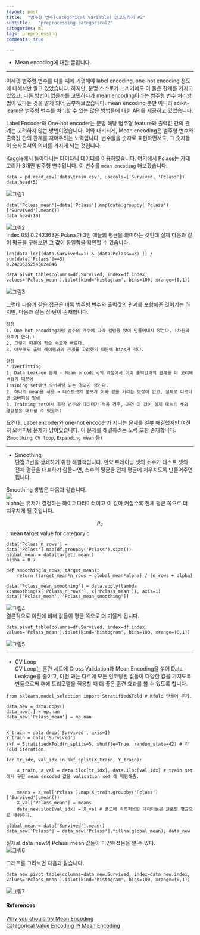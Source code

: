 ```yaml
---
layout: post
title:  "범주형 변수(Categorical Variable) 인코딩하기 #2"
subtitle:   "preprocessing-categorical2"
categories: ml
tags: preprocessing
comments: true

---
```


- Mean encoding에 대한 글입니다. 

---  

이제껏 범주형 변수를 다룰 때에 기껏해야 label encoding, one-hot encoding 정도에 대해서만 알고 있었습니다. 하지만, 분명 
스스로가 느끼기에도 이 둘은 한계를 가지고 있었고, 다른 방법이 없을까를 고민하다가 mean encoding이라는 범주형 변수 처리방법이 있다는 것을 
알게 되어 공부해보았습니다. mean encoding 뿐만 아니라 scikit-learn은 범주형 변수를 처리할 수 있는 많은 방법들에 대한 API를 제공하고 있었습니다.  

Label Encoder와 One-hot encoder는 분명 해당 범주형 feature와 출력값 간의 관계는 고려하지 않는 방법이었습니다. 
이와 대비되게, Mean encoding은 범주형 변수와 출력값 간의 관계를 지어주려는 노력입니다. 
변수들을 숫자로 표현하면서도, 그 숫자들이 숫자로서의 의미를 가지게 되는 것입니다.  

Kaggle에서 돌아다니는 [타이타닉 데이터](https://www.kaggle.com/c/titanic/data?)를 이용하였습니다. 
여기에서 Pclass는 카테고리가 3개인 범주형 변수입니다. 이 변수를 `mean encoding` 해보겠습니다.  

```  
data = pd.read_csv('data\train.csv', usecols=['Survived, 'Pclass'])  
data.head(5)  
```  
![그림1](http://drive.google.com/uc?export=view&id=1RqsMfBM_H9XsYjInaep8-IAtbL4PntR-)  
```  
data['Pclass_mean']=data['Pclass'].map(data.groupby('Pclass')['Survived'].mean())  
data.head(10)  
```  
![그림2](http://drive.google.com/uc?export=view&id=1hgqyB72yIVmG64Gp4C34PQvuDKhvqH2-)  
index 0의 0.242363은 Pclass가 3인 애들의 평균을 의미하는 것인데 실제 다음과 같이 평균을 구해보면 그 값이 
동일함을 확인할 수 있습니다.   
```  
len(data.loc[(data.Survived==1) & (data.Pclass==3) ]) / sum(data['Pclass']==3)  
0.24236252545824846  
```  

```  
data.pivot_table(columns=df.Survived, index=df.index, values='Pclass_mean').iplot(kind='histogram', bins=100, xrange=(0,1))  
```
![그림3](http://drive.google.com/uc?export=view&id=1xNPGCLaL2QDyMoVd_IoX41aWMn3HQ6pf)

그런데 다음과 같은 접근은 비록 범주형 변수와 출력값의 관계를 포함해준 것이기는 하지만, 다음과 같은 장·단이 존재합니다.  
```  
장점  
1. One-hot encoding처럼 범주의 개수에 따라 컬럼을 많이 만들어내지 않는다. (차원의 저주가 없다.)  
2. 그렇기 때문에 학습 속도가 빠르다.  
3. 아무래도 출력 레이블과의 관계를 고려했기 때문에 bias가 적다.  

단점  
* Overfitting  
1. Data Leakage 문제 - Mean encoding의 과정에서 이미 출력값과의 관계를 다 고려해버렸기 때문에  
Training set에만 오버피팅 되는 결과가 생긴다.  
2. 하나의 mean을 사용 → 테스트셋의 분포가 이와 같을 거라는 보장이 없고, 실제로 다르다면 오버피팅 발생  
3. Training set에서 특정 범주의 데이터가 적을 경우, 과연 이 값이 실제 테스트 셋의 경향성을 대표할 수 있을까?  
```  

요컨대, Label encoder와 one-hot encoder가 지니는 문제를 일부 해결했지만 여전히 오버피팅 문제가 남아있습니다. 
이 문제를 해결하려는 노력 또한 존재합니다. (`Smoothing`,  `CV loop`, `Expanding mean` 등)  

---  

- Smoothing  
단점 3번을 상쇄하기 위한 해결책입니다. 만약 트레이닝 셋의 소수가 테스트 셋의 전체 평균을 대표하기 힘들다면, 
소수의 평균을 전체 평균에 치우치도록 만들어주면 됩니다.  

Smoothing 방법은 다음과 같습니다.  
![](https://img1.daumcdn.net/thumb/R1280x0/?scode=mtistory2&fname=https%3A%2F%2Fk.kakaocdn.net%2Fdn%2FbU3ZZc%2Fbtqyt43239w%2F8B8jyGqemj62p9pKQoNKjk%2Fimg.png)  
alpha는 유저가 결정하는 하이퍼파라미터이고 이 값이 커질수록 전체 평균 쪽으로 더 치우치게 될 것입니다.  
  
$$p_c$$ : mean target value for category c  

```  
data['Pclass_n_rows'] = data['Pclass'].map(df.groupby('Pclass').size())  
global_mean = data[target].mean()  
alpha = 0.7  

def smoothing(n_rows, target_mean):  
    return (target_mean*n_rows + global_mean*alpha) / (n_rows + alpha)  

data['Pclass_mean_smoothing'] = data.apply(lambda x:smoothing(x['Pclass_n_rows'], x['Pclass_mean']), axis=1)  
data[['Pclass_mean', 'Pclass_mean_smoothing']]  
```  
![그림4](http://drive.google.com/uc?export=view&id=1mZP9AFCJmMCo6yc4mN1LeKMV2LjhjUH7)  
결론적으로 이전에 비해 값들이 평균 쪽으로 더 기울게 됩니다.  
```  
data.pivot_table(columns=df.Survived, index=df.index, values='Pclass_mean').iplot(kind='histogram', bins=100, xrange=(0,1))  
```  
![그림5](http://drive.google.com/uc?export=view&id=1-swVWINblDgFzcUqMU8Jyh9QlYhKQRMG)  

---  

- CV Loop  
CV Loop는 훈련 세트에 Cross Validation과 Mean Encoding을 섞어 Data Leakage를 줄이고, 이전 과는 다르게 
모든 인코딩된 값들이 다양한 값을 가지도록 만듦으로써 후에 트리모델을 적용할 때 더 좋은 훈련 효과를 볼 수 있도록 합니다.  

```  
from sklearn.model_selection import StratifiedKFold # Kfold 만들어 주기.  

data_new = data.copy()  
data_new[:] = np.nan  
data_new['Pclass_mean'] = np.nan  


X_train = data.drop('Survived', axis=1)  
Y_train = data['Survived']  
skf = StratifiedKFold(n_splits=5, shuffle=True, random_state=42) # 각 Fold iteration.  

for tr_idx, val_idx in skf.split(X_train, Y_train):  
    
    X_train, X_val = data.iloc[tr_idx], data.iloc[val_idx] # train set 에서 구한 mean encoded 값을 validation set 에 매핑해줌.   
    
    
    means = X_val['Pclass'].map(X_train.groupby('Pclass')['Survived'].mean())  
    X_val['Pclass_mean'] = means  
    data_new.iloc[val_idx] = X_val # 폴드에 속하지못한 데이터들은 글로벌 평균으로 채워주기.  
    
global_mean = data['Survived'].mean()  
data_new['Pclass'] = data_new['Pclass'].fillna(global_mean); data_new  
```  
실제로 data_new의 Pclass_mean 값들이 다양해졌음을 알 수 있다.  
![그림6](http://drive.google.com/uc?export=view&id=1Wvi3HeGrQsApca-YmRUB8H2_EWKy4ASd)  

그래프를 그려보면 다음과 같습니다.  
```  
data_new.pivot_table(columns=data_new.Survived, index=data_new.index, values='Pclass_mean').iplot(kind='histogram', bins=100, xrange=(0,1))  
```  
![그림7](http://drive.google.com/uc?export=view&id=17bivGrB4eKf7N5rGcan1uydmaeAerf8a)







#### References  
[Why you should try Mean Encoding](https://towardsdatascience.com/why-you-should-try-mean-encoding-17057262cd0)  
[Categorical Value Encoding 과 Mean Encoding](https://dailyheumsi.tistory.com/120#1.-one-hot-encoding)
